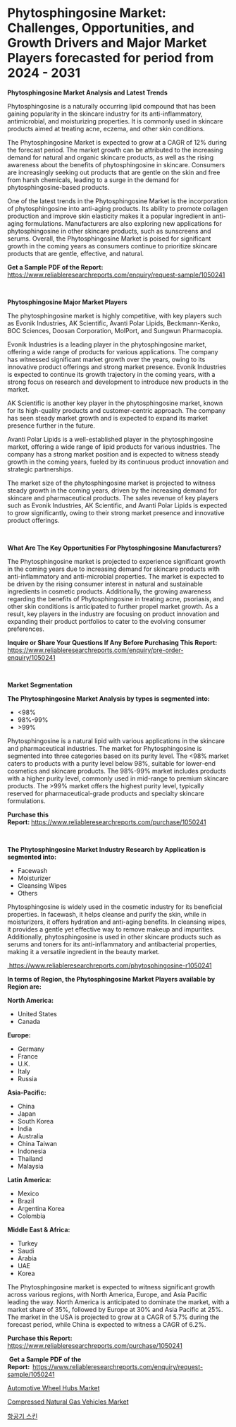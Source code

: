 <p><h1>Phytosphingosine Market: Challenges, Opportunities, and Growth Drivers and Major Market Players forecasted for period from 2024 - 2031</h1></p><p><strong>Phytosphingosine Market Analysis and Latest Trends</strong></p>
<p><p>Phytosphingosine is a naturally occurring lipid compound that has been gaining popularity in the skincare industry for its anti-inflammatory, antimicrobial, and moisturizing properties. It is commonly used in skincare products aimed at treating acne, eczema, and other skin conditions.</p><p>The Phytosphingosine Market is expected to grow at a CAGR of 12% during the forecast period. The market growth can be attributed to the increasing demand for natural and organic skincare products, as well as the rising awareness about the benefits of phytosphingosine in skincare. Consumers are increasingly seeking out products that are gentle on the skin and free from harsh chemicals, leading to a surge in the demand for phytosphingosine-based products.</p><p>One of the latest trends in the Phytosphingosine Market is the incorporation of phytosphingosine into anti-aging products. Its ability to promote collagen production and improve skin elasticity makes it a popular ingredient in anti-aging formulations. Manufacturers are also exploring new applications for phytosphingosine in other skincare products, such as sunscreens and serums. Overall, the Phytosphingosine Market is poised for significant growth in the coming years as consumers continue to prioritize skincare products that are gentle, effective, and natural.</p></p>
<p><strong>Get a Sample PDF of the Report:&nbsp;</strong> <a href="https://www.reliableresearchreports.com/enquiry/request-sample/1050241">https://www.reliableresearchreports.com/enquiry/request-sample/1050241</a></p>
<p>&nbsp;</p>
<p><strong>Phytosphingosine Major Market Players</strong></p>
<p><p>The phytosphingosine market is highly competitive, with key players such as Evonik Industries, AK Scientific, Avanti Polar Lipids, Beckmann-Kenko, BOC Sciences, Doosan Corporation, MolPort, and Sungwun Pharmacopia.</p><p>Evonik Industries is a leading player in the phytosphingosine market, offering a wide range of products for various applications. The company has witnessed significant market growth over the years, owing to its innovative product offerings and strong market presence. Evonik Industries is expected to continue its growth trajectory in the coming years, with a strong focus on research and development to introduce new products in the market.</p><p>AK Scientific is another key player in the phytosphingosine market, known for its high-quality products and customer-centric approach. The company has seen steady market growth and is expected to expand its market presence further in the future.</p><p>Avanti Polar Lipids is a well-established player in the phytosphingosine market, offering a wide range of lipid products for various industries. The company has a strong market position and is expected to witness steady growth in the coming years, fueled by its continuous product innovation and strategic partnerships.</p><p>The market size of the phytosphingosine market is projected to witness steady growth in the coming years, driven by the increasing demand for skincare and pharmaceutical products. The sales revenue of key players such as Evonik Industries, AK Scientific, and Avanti Polar Lipids is expected to grow significantly, owing to their strong market presence and innovative product offerings.</p></p>
<p>&nbsp;</p>
<p><strong>What Are The Key Opportunities For Phytosphingosine Manufacturers?</strong></p>
<p><p>The Phytosphingosine market is projected to experience significant growth in the coming years due to increasing demand for skincare products with anti-inflammatory and anti-microbial properties. The market is expected to be driven by the rising consumer interest in natural and sustainable ingredients in cosmetic products. Additionally, the growing awareness regarding the benefits of Phytosphingosine in treating acne, psoriasis, and other skin conditions is anticipated to further propel market growth. As a result, key players in the industry are focusing on product innovation and expanding their product portfolios to cater to the evolving consumer preferences.</p></p>
<p><strong>Inquire or Share Your Questions If Any Before Purchasing This Report:</strong> <a href="https://www.reliableresearchreports.com/enquiry/pre-order-enquiry/1050241">https://www.reliableresearchreports.com/enquiry/pre-order-enquiry/1050241</a></p>
<p>&nbsp;</p>
<p><strong>Market Segmentation</strong></p>
<p><strong>The Phytosphingosine Market Analysis by types is segmented into:</strong></p>
<p><ul><li><98%</li><li>98%-99%</li><li>>99%</li></ul></p>
<p><p>Phytosphingosine is a natural lipid with various applications in the skincare and pharmaceutical industries. The market for Phytosphingosine is segmented into three categories based on its purity level. The <98% market caters to products with a purity level below 98%, suitable for lower-end cosmetics and skincare products. The 98%-99% market includes products with a higher purity level, commonly used in mid-range to premium skincare products. The >99% market offers the highest purity level, typically reserved for pharmaceutical-grade products and specialty skincare formulations.</p></p>
<p><strong>Purchase this Report:&nbsp;</strong><a href="https://www.reliableresearchreports.com/purchase/1050241">https://www.reliableresearchreports.com/purchase/1050241</a></p>
<p>&nbsp;</p>
<p><strong>The Phytosphingosine Market Industry Research by Application is segmented into:</strong></p>
<p><ul><li>Facewash</li><li>Moisturizer</li><li>Cleansing Wipes</li><li>Others</li></ul></p>
<p><p>Phytosphingosine is widely used in the cosmetic industry for its beneficial properties. In facewash, it helps cleanse and purify the skin, while in moisturizers, it offers hydration and anti-aging benefits. In cleansing wipes, it provides a gentle yet effective way to remove makeup and impurities. Additionally, phytosphingosine is used in other skincare products such as serums and toners for its anti-inflammatory and antibacterial properties, making it a versatile ingredient in the beauty market.</p></p>
<p><a href="https://www.reliableresearchreports.com/phytosphingosine-r1050241">&nbsp;https://www.reliableresearchreports.com/phytosphingosine-r1050241</a></p>
<p><strong>In terms of Region, the Phytosphingosine Market Players available by Region are:</strong></p>
<p>
    <p> <strong> North America: </strong>
        <ul>
            <li>United States</li>
            <li>Canada</li>
        </ul>
        </p> 
    <p> <strong> Europe: </strong>
        <ul>
            <li>Germany</li>
            <li>France</li>
            <li>U.K.</li>
            <li>Italy</li>
            <li>Russia</li>
        </ul>
        </p> 
    <p> <strong> Asia-Pacific: </strong>
        <ul>
            <li>China</li>
            <li>Japan</li>
            <li>South Korea</li>
            <li>India</li>
            <li>Australia</li>
            <li>China Taiwan</li>
            <li>Indonesia</li>
            <li>Thailand</li>
            <li>Malaysia</li>
        </ul>
        </p> 
    <p> <strong> Latin America: </strong>
        <ul>
            <li>Mexico</li>
            <li>Brazil</li>
            <li>Argentina Korea</li>
            <li>Colombia</li>
        </ul>
        </p> 
    <p> <strong> Middle East & Africa: </strong>
        <ul>
            <li>Turkey</li>
            <li>Saudi</li>
            <li>Arabia</li>
            <li>UAE</li>
            <li>Korea</li>
        </ul>
    </p>
    </p>
<p><p>The Phytosphingosine market is expected to witness significant growth across various regions, with North America, Europe, and Asia Pacific leading the way. North America is anticipated to dominate the market, with a market share of 35%, followed by Europe at 30% and Asia Pacific at 25%. The market in the USA is projected to grow at a CAGR of 5.7% during the forecast period, while China is expected to witness a CAGR of 6.2%.</p></p>
<p><strong>Purchase this Report: </strong><a href="https://www.reliableresearchreports.com/purchase/1050241">https://www.reliableresearchreports.com/purchase/1050241</a></p>
<p>&nbsp;<strong>Get a Sample PDF of the Report:&nbsp;&nbsp;</strong><a href="https://www.reliableresearchreports.com/enquiry/request-sample/1050241">https://www.reliableresearchreports.com/enquiry/request-sample/1050241</a></p>
<p><strong></strong></p>
<p><p><a href="https://medium.com/@audieyost/automotive-wheel-hubs-market-investigation-industry-evolution-and-forecast-till-2031-e7cb5f3c45f0">Automotive Wheel Hubs Market</a></p><p><a href="https://medium.com/@ikki1019/insights-into-the-compressed-natural-gas-vehicles-market-market-players-market-size-geographical-9890fe670ab6">Compressed Natural Gas Vehicles Market</a></p><p><a href="https://github.com/msujons1512/Market-Research-Report-List-1/blob/main/51612835431.md">항공기 스킨</a></p></p>